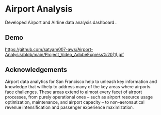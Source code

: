 
# Airport Analysis

Developed Airport and Airline data analysis dashboard .






## Demo

https://github.com/satyam007-aws/Airport-Analysis/blob/main/Project_Video_AdobeExpress%20(1).gif

## Acknowledgements

 Airport data analytics for San Francisco help to unleash
key information and knowledge that willhelp to address 
many of the key areas where airports face challenges. 
These areas extend to almost every facet of airport 
processes, from purely operational ones – such as airport 
resource usage optimization, maintenance, and airport 
capacity – to non–aeronautical revenue intensification
and passenger experience maximization.


